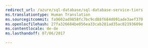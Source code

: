 ```yaml
---
redirect_url: /azure/sql-database/sql-database-service-tiers
ms.translationtype: Human Translation
ms.sourcegitcommit: fa9602ad9858fc7bc9cd88f684d091ade3aef370
ms.openlocfilehash: 27fa326684be056ea33cab281ad35ac82193609e
ms.contentlocale: de-de
ms.lasthandoff: 07/06/2017

--- 
```

